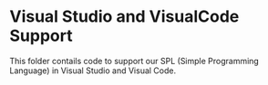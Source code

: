 # Visual Studio and VisualCode Support
This folder contails code to support our SPL (Simple Programming Language) in Visual Studio and Visual Code.

